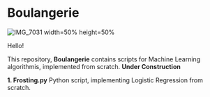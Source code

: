 # Boulangerie

![IMG_7031](https://user-images.githubusercontent.com/122175565/211167463-26e5dff8-a55d-4af6-8617-7e90895c0db3.jpg) width=50% height=50%

Hello!

This repository, **Boulangerie** contains scripts for Machine Learning algorithmis, implemented from scratch. 
**Under Construction**

**1. Frosting.py** Python script, implementing Logistic Regression from scratch.













